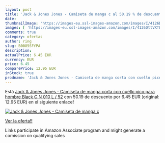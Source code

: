 ```yaml
---
layout: post
title: 'Jack & Jones Jones - Camiseta de manga c al 50.19 % de descuento'
date: 
thumbnailImage: 'https://images-eu.ssl-images-amazon.com/images/I/4126DttVXTL._SL200_.jpg'
images: [ 'https://images-eu.ssl-images-amazon.com/images/I/4126DttVXTL._SL200_.jpg' ]
comments: true
category: ofertas
author: ring
slug: B0085SFYPA
description:
actualPrice: 6.45 EUR
currency: EUR
price: 6.45
comparePrice: 12.95 EUR
inStock: true
prodname: 'Jack & Jones Jones - Camiseta de manga corta con cuello pico para hombre  Black C N 010  L / 52'
---
```


Está [Jack & Jones Jones - Camiseta de manga corta con cuello pico para hombre  Black C N 010  L / 52](https://www.amazon.es/dp/B0085SFYPA/?tag=tolees-21) con 50.19 de descuento por 6.45 EUR (original: 12.95 EUR) en el siguiente enlace!

[![Jack & Jones Jones - Camiseta de manga c](https://images-eu.ssl-images-amazon.com/images/I/4126DttVXTL._SL200_.jpg)](https://www.amazon.es/dp/B0085SFYPA/?tag=tolees-21)

[Ver la oferta!!](https://www.amazon.es/dp/B0085SFYPA/?tag=tolees-21)

Links participate in Amazon Associate program and might generate a comission on qualifying sales


